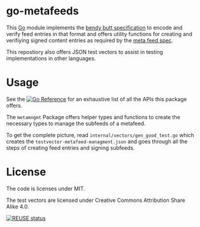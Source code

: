 <!--
SPDX-FileCopyrightText: 2021 The go-metafeed Authors

SPDX-License-Identifier: CC-BY-SA-4.0
-->

# go-metafeeds

This [Go](https://golang.org) module implements the [bendy butt specification](https://github.com/ssb-ngi-pointer/bendy-butt-spec/) to encode and verify feed entries in that format and offers utility functions for creating and verifiying signed content entries as required by the [meta feed spec](https://github.com/ssb-ngi-pointer/ssb-meta-feed-spec).

This repostiory also offers JSON test vectors to assist in testing implementations in other languages.

# Usage

See the [![Go Reference](https://pkg.go.dev/badge/github.com/ssb-ngi-pointer/go-metafeed.svg)](https://pkg.go.dev/github.com/ssb-ngi-pointer/go-metafeed) for an exhaustive list of all the APIs this package offers. 

The `metamngmt` Package offers helper types and functions to create the necessary types to manage the subfeeds of a metafeed.

To get the complete picture, read `internal/vectors/gen_good_test.go` which creates the `testvector-metafeed-managment.json` and goes through all the steps of creating feed entries and signing subfeeds.


# License

The code is licenses under MIT.

The test vectors are licensed under Creative Commons Attribution Share Alike 4.0.

[![REUSE status](https://api.reuse.software/badge/github.com/ssb-ngi-pointer/go-metafeed)](https://api.reuse.software/info/github.com/ssb-ngi-pointer/go-metafeed)

